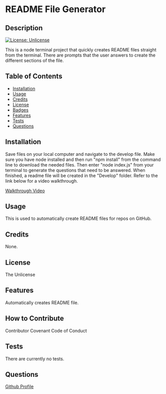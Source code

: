 # README File Generator
## Description
[![License: Unlicense](https://img.shields.io/badge/license-Unlicense-blue.svg)](http://unlicense.org/)

This is a node terminal project that quickly creates README files straight from the terminal. There are prompts that the user answers to create the different sections of the file.
## Table of Contents 

- [Installation](#installation)
- [Usage](#usage)
- [Credits](#credits)
- [License](#license)
- [Badges](#badges)
- [Features](#features)
- [Tests](#tests)
- [Questions](#questions)

## Installation
Save files on your local computer and navigate to the develop file. Make sure you have node installed and then run "npm install" from the command line to download the needed files. Then enter "node index.js" from your terminal to generate the questions that need to be answered. When finished, a readme file will be created in the "Develop" folder. Refer to the link below for a video walkthrough.

[Walkthrough Video](/Assets/README%20file%20generator.mp4)
## Usage
This is used to automatically create README files for repos on GitHub.
## Credits
None.
## License
The Unlicense
## Features
Automatically creates README file.
## How to Contribute

Contributor Covenant Code of Conduct
## Tests
There are currently no tests.

## Questions
[Github Profile](https://github.com/AlexWiederman)

